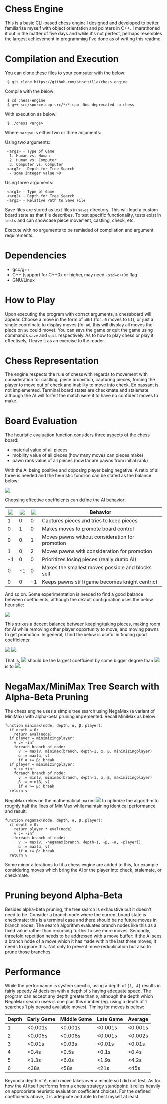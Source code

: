 # Chess Engine

This is a basic CLI-based chess engine I designed and developed to better familiarize myself with object orientation and pointers in C++. I marathoned it out in the matter of five days and while it's not perfect, perhaps resembles the largest achievement in programming I've done as of writing this readme.

# Compilation and Execution

You can clone these files to your computer with the below:

` $ git clone https://github.com/stratzilla/chess-engine`

Compile with the below:

` $ cd chess-engine`  
` $ g++ src/source.cpp src/*/*.cpp -Wno-deprecated -o chess`

With execution as below:

` $ ./chess <args>`

Where `<args>` is either two or three arguments:

Using two arguments:

```
 <arg1> - Type of Game
  1. Human vs. Human
  2. Human vs. Computer
  3. Computer vs. Computer
 <arg2> - Depth for Tree Search
  - some integer value >0
```

Using three arguments:

```
 <arg1> - Type of Game
 <arg2> - Depth for Tree Search
 <arg3> - Relative Path to Save File
```

Save files are stored as text files in `saves` directory. This will load a custom board state as that file describes. To test specific functionality, tests exist in `tests` and can showcase piece movement, castling, check, etc.

Execute with no arguments to be reminded of compilation and argument requirements.

# Dependencies

- gcc/g++
- C++ (support for C++0x or higher, may need `-std=c++0x` flag
- GNU/Linux

# How to Play

Upon executing the program with correct arguments, a chessboard will appear. Choose a move in the form of `a0b1` (for `a0` moves to `b1`), or just a single coordinate to display moves (for `a0`, this will display all moves the piece on `a0` could move). You can save the game or quit the game using commands `save` and `quit` respectively. As to how to play chess or play it effectively, I leave it as an exercise to the reader.

# Chess Representation

The engine respects the rule of chess with regards to movement with consideration for castling, piece promotion, capturing pieces, forcing the player to move out of check and inability to move into check. En passant is not implemented. Terminal board states are checkmate and stalemate although the AI will forfeit the match were it to have no confident moves to make.

# Board Evaluation

The heuristic evaluation function considers three aspects of the chess board:

- material value of all pieces
- mobility value of all pieces (how many moves can pieces make)
- pawn rank value of all pieces (how far are pawns from initial rank)

With the AI being positive and opposing player being negative. A ratio of all three is needed and the heuristic function can be stated as the balance below:

<img src="https://latex.codecogs.com/png.latex?%5Clarge%20h%20%3D%20c_1%20%5Ctimes%20v_%7B%5Ctext%7Bmaterial%7D%7D%20&plus;%20c_2%20%5Ctimes%20v_%7B%5Ctext%7Bmobility%7D%7D%20&plus;%20c_3%20%5Ctimes%20v_%7B%5Ctext%7Bpawn%20rank%7D%7D" />

Choosing effective coefficients can define the AI behavior:

| <img src="https://latex.codecogs.com/png.latex?c_1" /> | <img src="https://latex.codecogs.com/png.latex?c_2" /> | <img src="https://latex.codecogs.com/png.latex?c_3" /> | Behavior |
| --- | --- | --- | --- |
| 1   | 0   | 0   | Captures pieces and tries to keep pieces |
| 0   | 1   | 0   | Makes moves to promote board control |
| 0   | 0   | 1   | Moves pawns without consideration for promotion |
| 1   | 0   | 2   | Moves pawns with consideration for promotion |
| -1  | 0   | 0   | Prioritizes losing pieces (really dumb AI) |
| 0   | -1  | 0   | Makes the smallest moves possible and blocks self |
| 0   | 0   | -1  | Keeps pawns still (game becomes knight centric) |

And so on. Some experimentation is needed to find a good balance between coefficients, although the default configuration uses the below heuristic:

<img src="https://latex.codecogs.com/png.latex?%5Clarge%20h%20%3D%2012%20%5Ctimes%20v_%7B%5Ctext%7Bmaterial%7D%7D%20&plus;%201%20%5Ctimes%20v_%7B%5Ctext%7Bmobility%7D%7D%20&plus;%203%20%5Ctimes%20v_%7B%5Ctext%7Bpawn%20rank%7D%7D" />

This strikes a decent balance between keeping/taking pieces, making room for AI while removing other player opportunity to move, and moving pawns to get promotion. In general, I find the below is useful in finding good coefficients:

<img src="https://latex.codecogs.com/png.latex?%5Clarge%20c_1%2C%20c_2%2C%20c_3%20%5Cin%20%5Cleft%5B1%2C%5Cinfty%5Cright%29" />
<img src="https://latex.codecogs.com/png.latex?%5Clarge%20c_1%20%5Cgg%20c_3%20%3E%20c_2" />

That is, <img src="https://latex.codecogs.com/png.latex?c_1" /> should be the largest coefficient by some bigger degree than <img src="https://latex.codecogs.com/png.latex?c_3" /> is to <img src="https://latex.codecogs.com/png.latex?c_2" />.

# NegaMax/MiniMax Tree Search with Alpha-Beta Pruning

The chess engine uses a simple tree search using NegaMax (a variant of MiniMax) with alpha-beta pruning implemented. Recall MiniMax as below:

```
function minimax(node, depth, α, β, player):
  if depth = 0:
    return eval(node)
  if player = minimizingplayer:
    v := -inf
    foreach branch of node:
      v := max(v, minimax(branch, depth-1, α, β, minimizingplayer)
      α := max(α, v)
      if α >= β: break
  if player = minimizingplayer:
    v := +inf
    foreach branch of node:
      v := min(v, minimax(branch, depth-1, α, β, maximizingplayer)
      β := min(β, v)
      if α >= β: break
  return v
```

NegaMax relies on the mathematical maxim <img src="https://latex.codecogs.com/png.latex?Max%28a%2C%20b%29%20%3D%20-Min%28-a%2C%20-b%29" /> to optimize the algorithm to roughly half the lines of MiniMax while maintaining identical performance and result:

```
function negamax(node, depth, α, β, player):
  if depth = 0:
    return player * eval(node)
    v := -inf
    foreach branch of node:
      v := max(v, -negamax(branch, depth-1, -β, -α, -player))
      α := max(α, v)
      if α >= β: break
  return v
```

Some minor alterations to fit a chess engine are added to this, for example considering moves which bring the AI or the player into check, stalemate, or checkmate.

# Pruning beyond Alpha-Beta

Besides alpha-beta pruning, the tree search is exhaustive but it doesn't need to be. Consider a branch node where the current board state is checkmate: this is a terminal case and there should be no future moves in branch nodes. The search algorithm evaluates branch nodes like this as a fixed value rather than recursing further to see more moves. Secondly, threefold repetition needs to be addressed with a move buffer: if the AI sees a branch node of a move which it has made within the last three moves, it needs to ignore this. Not only to prevent move reduplication but also to prune those branches.

# Performance

While the performance is system specific, using a depth of `[1, 4]` results in fairly speedy AI decision with a depth of `5` having adequate speed. The program can accept any depth greater than `0`, although the depth which NegaMax search uses is one plus this number (eg. using a depth of `1` searches 1 ply beyond available moves). Timing for moves is below:

| Depth | Early Game | Middle Game | Late Game | Average |
| ----- | ---------- | ----------- | --------- | ------- |
| 1     | <0.001s    | <0.001s     | <0.001s   | <0.001s |
| 2     | <0.005s    | <0.008s     | <0.001s   | <0.002s |
| 3     | <0.01s     | <0.03s      | <0.01s    | <0.01s  |
| 4     | <0.4s      | <0.5s       | <0.1s     | <0.4s   |
| 5     | <1.3s      | <6.0s       | <1.9s     | <4.2s   |
| 6     | <38s       | <58s        | <21s      | <45s    |

Beyond a depth of `6`, each move takes over a minute so I did not test. As for how the AI itself performs from a chess strategy standpoint: it relies heavily on appropriate heuristic evaluation coefficient choices. For the defined coefficients above, it is adequate and able to best myself at least.
